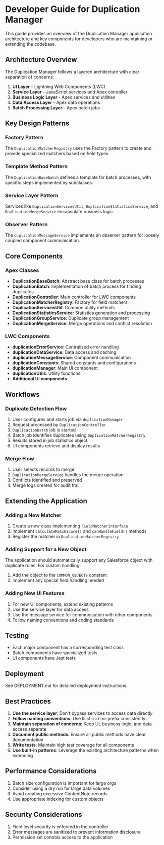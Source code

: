 # Developer Guide for Duplication Manager

This guide provides an overview of the Duplication Manager application architecture and key components for developers who are maintaining or extending the codebase.

## Architecture Overview

The Duplication Manager follows a layered architecture with clear separation of concerns:

1. **UI Layer** - Lightning Web Components (LWC)
2. **Service Layer** - JavaScript services and Apex controller
3. **Business Logic Layer** - Apex services and utilities
4. **Data Access Layer** - Apex data operations
5. **Batch Processing Layer** - Apex batch jobs

## Key Design Patterns

### Factory Pattern
The `DuplicationMatcherRegistry` uses the Factory pattern to create and provide specialized matchers based on field types.

### Template Method Pattern
The `DuplicationBaseBatch` defines a template for batch processes, with specific steps implemented by subclasses.

### Service Layer Pattern
Services like `DuplicationServicesUtil`, `DuplicationStatisticsService`, and `DuplicationMergeService` encapsulate business logic.

### Observer Pattern
The `duplicationMessageService` implements an observer pattern for loosely coupled component communication.

## Core Components

### Apex Classes

- **DuplicationBaseBatch**: Abstract base class for batch processes
- **DuplicationBatch**: Implementation of batch process for finding duplicates
- **DuplicationController**: Main controller for LWC components
- **DuplicationMatcherRegistry**: Factory for field matchers
- **DuplicationServicesUtil**: Common utility methods
- **DuplicationStatisticsService**: Statistics generation and processing
- **DuplicationGroupService**: Duplicate group management
- **DuplicationMergeService**: Merge operations and conflict resolution

### LWC Components

- **duplicationErrorService**: Centralized error handling
- **duplicationDataService**: Data access and caching
- **duplicationMessageService**: Component communication
- **duplicationConstants**: Shared constants and configurations
- **duplicationManager**: Main UI component
- **duplicationUtils**: Utility functions
- **Additional UI components**

## Workflows

### Duplicate Detection Flow

1. User configures and starts job via `duplicationManager`
2. Request processed by `DuplicationController`
3. `DuplicationBatch` job is started
4. Batch job identifies duplicates using `DuplicationMatcherRegistry`
5. Results stored in job statistics object
6. UI components retrieve and display results

### Merge Flow

1. User selects records to merge
2. `DuplicationMergeService` handles the merge operation
3. Conflicts identified and preserved
4. Merge logs created for audit trail

## Extending the Application

### Adding a New Matcher

1. Create a new class implementing `FieldMatcherInterface`
2. Implement `calculateMatchScore()` and `canHandleField()` methods
3. Register the matcher in `DuplicationMatcherRegistry`

### Adding Support for a New Object

The application should automatically support any Salesforce object with duplicate rules. For custom handling:

1. Add the object to the `COMMON_OBJECTS` constant
2. Implement any special field handling needed

### Adding New UI Features

1. For new UI components, extend existing patterns
2. Use the service layer for data access
3. Use the message service for communication with other components
4. Follow naming conventions and coding standards

## Testing

- Each major component has a corresponding test class
- Batch components have specialized tests
- UI components have Jest tests

## Deployment

See DEPLOYMENT.md for detailed deployment instructions.

## Best Practices

1. **Use the service layer**: Don't bypass services to access data directly
2. **Follow naming conventions**: Use `Duplication` prefix consistently
3. **Maintain separation of concerns**: Keep UI, business logic, and data access separate
4. **Document public methods**: Ensure all public methods have clear documentation
5. **Write tests**: Maintain high test coverage for all components
6. **Use built-in patterns**: Leverage the existing architecture patterns when extending

## Performance Considerations

1. Batch size configuration is important for large orgs
2. Consider using a dry run for large data volumes
3. Avoid creating excessive ContentNote records
4. Use appropriate indexing for custom objects

## Security Considerations

1. Field level security is enforced in the controller
2. Error messages are sanitized to prevent information disclosure
3. Permission set controls access to the application